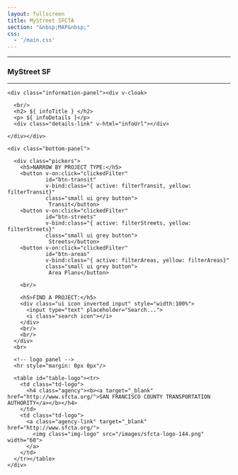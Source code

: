 ```yaml
---
layout: fullscreen
title: MyStreet SFCTA
section: "&nbsp;MAP&nbsp;"
css:
  - '/main.css'
---
```

<div id="container">

  <div id="panel">
    <div id="preheader">
      <hr/>
      <h3 class="apptitle">MyStreet SF</h3>
      <hr/>
    </div>

    <div class="information-panel"><div v-cloak>

      <br/>
      <h2> ${ infoTitle } </h2>
      <p> ${ infoDetails }</p>
      <div class="details-link" v-html="infoUrl"></div>

    </div></div>

    <div class="bottom-panel">

      <div class="pickers">
        <h5>NARROW BY PROJECT TYPE:</h5>
        <button v-on:click="clickedFilter"
                id="btn-transit"
                v-bind:class="{ active: filterTransit, yellow: filterTransit}"
                class="small ui grey button">
                 Transit</button>
        <button v-on:click="clickedFilter"
                id="btn-streets"
                v-bind:class="{ active: filterStreets, yellow: filterStreets}"
                class="small ui grey button">
                 Streets</button>
        <button v-on:click="clickedFilter"
                id="btn-areas"
                v-bind:class="{ active: filterAreas, yellow: filterAreas}"
                class="small ui grey button">
                 Area Plans</button>

        <br/>

        <h5>FIND A PROJECT:</h5>
        <div class="ui icon inverted input" style="width:100%">
          <input type="text" placeholder="Search...">
          <i class="search icon"></i>
        </div>
        <br/>
        <br/>
      </div>
      <br>

      <!-- logo panel -->
      <hr style="margin: 0px 0px"/>

      <table id="table-logo"><tr>
        <td class="td-logo">
          <h4 class="agency"><b><a target="_blank" href="http://www.sfcta.org/">SAN FRANCISCO COUNTY TRANSPORTATION AUTHORITY</a></b></h4>
        </td>
        <td class="td-logo">
          <a class="agency-link" target="_blank" href="http://www.sfcta.org/">
            <img class="img-logo" src="/images/sfcta-logo-144.png" width="60">
          </a>
        </td>
      </tr></table>
    </div>
  </div>

  <div id="sfmap"></div>

</div>

<script src="/lib/main.bundle.js"></script>
